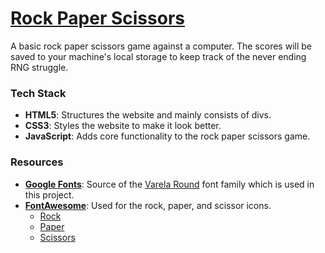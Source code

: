 # [Rock Paper Scissors](https://enetwarch.github.io/rock-paper-scissors/)

A basic rock paper scissors game against a computer. The scores will be saved to your machine's local storage to keep track of the never ending RNG struggle.

### Tech Stack

* **HTML5**: Structures the website and mainly consists of divs.
* **CSS3**: Styles the website to make it look better.
* **JavaScript**: Adds core functionality to the rock paper scissors game.

### Resources

* **[Google Fonts](https://fonts.google.com/)**: Source of the [Varela Round](https://fonts.google.com/specimen/Varela+Round) font family which is used in this project.
* [**FontAwesome**](https://fontawesome.com/): Used for the rock, paper, and scissor icons.
    * [Rock](https://fontawesome.com/icons/hand-back-fist)
    * [Paper](https://fontawesome.com/icons/hand)
    * [Scissors](https://fontawesome.com/icons/hand-scissors)